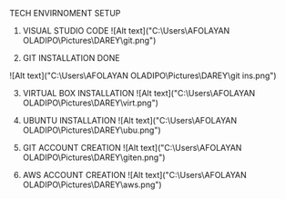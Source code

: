 TECH ENVIRNOMENT SETUP
1.	VISUAL STUDIO CODE
![Alt text]("C:\Users\AFOLAYAN OLADIPO\Pictures\DAREY\git.png")

2.	GIT INSTALLATION DONE
 
![Alt text]("C:\Users\AFOLAYAN OLADIPO\Pictures\DAREY\git ins.png")

3.	VIRTUAL BOX INSTALLATION
 ![Alt text]("C:\Users\AFOLAYAN OLADIPO\Pictures\DAREY\virt.png")

4.	UBUNTU INSTALLATION
 ![Alt text]("C:\Users\AFOLAYAN OLADIPO\Pictures\DAREY\ubu.png")

5.	GIT ACCOUNT CREATION
 ![Alt text]("C:\Users\AFOLAYAN OLADIPO\Pictures\DAREY\giten.png")

6.	AWS ACCOUNT CREATION
![Alt text]("C:\Users\AFOLAYAN OLADIPO\Pictures\DAREY\aws.png")
 
